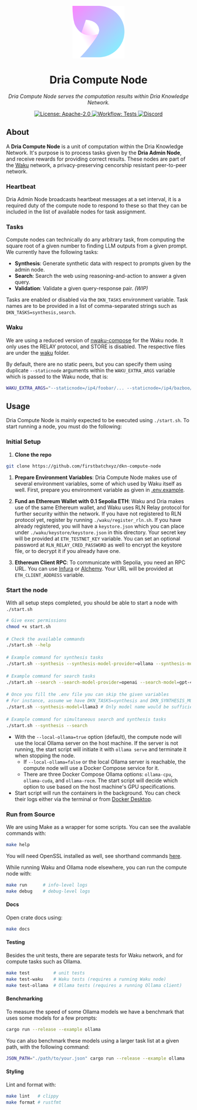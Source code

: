 <p align="center">
  <img src="https://raw.githubusercontent.com/firstbatchxyz/dria-js-client/master/logo.svg" alt="logo" width="142">
</p>

<p align="center">
  <h1 align="center">
    Dria Compute Node
  </h1>
  <p align="center">
    <i>Dria Compute Node serves the computation results within Dria Knowledge Network.</i>
  </p>
</p>

<p align="center">
    <a href="https://opensource.org/license/apache-2-0" target="_blank">
        <img alt="License: Apache-2.0" src="https://img.shields.io/badge/license-Apache%202.0-7CB9E8.svg">
    </a>
    <a href="./.github/workflows/test.yml" target="_blank">
        <img alt="Workflow: Tests" src="https://github.com/firstbatchxyz/dkn-compute-node/actions/workflows/tests.yml/badge.svg?branch=master">
    </a>
    <a href="https://discord.gg/2wuU9ym6fq" target="_blank">
        <img alt="Discord" src="https://dcbadge.vercel.app/api/server/2wuU9ym6fq?style=flat">
    </a>
</p>

## About

A **Dria Compute Node** is a unit of computation within the Dria Knowledge Network. It's purpose is to process tasks given by the **Dria Admin Node**, and receive rewards for providing correct results. These nodes are part of the [Waku](https://waku.org/) network, a privacy-preserving cencorship resistant peer-to-peer network.

### Heartbeat

Dria Admin Node broadcasts heartbeat messages at a set interval, it is a required duty of the compute node to respond to these so that they can be included in the list of available nodes for task assignment.

### Tasks

Compute nodes can technically do any arbitrary task, from computing the square root of a given number to finding LLM outputs from a given prompt. We currently have the following tasks:

- **Synthesis**: Generate synthetic data with respect to prompts given by the admin node.
- **Search**: Search the web using reasoning-and-action to answer a given query.
- **Validation**: Validate a given query-response pair. _(WIP)_

Tasks are enabled or disabled via the `DKN_TASKS` environment variable. Task names are to be provided in a list of comma-separated strings such as `DKN_TASKS=synthesis,search`.

### Waku

We are using a reduced version of [nwaku-compose](https://github.com/waku-org/nwaku-compose) for the Waku node. It only uses the RELAY protocol, and STORE is disabled. The respective files are under the [waku](./waku/) folder.

By default, there are no static peers, but you can specify them using duplicate `--staticnode` arguments within the `WAKU_EXTRA_ARGS` variable which is passed to the Waku node, that is:

```sh
WAKU_EXTRA_ARGS="--staticnode=/ip4/foobar/... --staticnode=/ip4/bazboo/..."
```

## Usage

Dria Compute Node is mainly expected to be executed using `./start.sh`. To start running a node, you must do the following:

### Initial Setup

1. **Clone the repo**

```bash
git clone https://github.com/firstbatchxyz/dkn-compute-node
```

1. **Prepare Environment Variables**: Dria Compute Node makes use of several environment variables, some of which used by Waku itself as well. First, prepare you environment variable as given in [.env.example](./.env.example).

1. **Fund an Ethereum Wallet with 0.1 Sepolia ETH**: Waku and Dria makes use of the same Ethereum wallet, and Waku uses RLN Relay protocol for further security within the network. If you have not registered to RLN protocol yet, register by running `./waku/register_rln.sh`. If you have already registered, you will have a `keystore.json` which you can place under `./waku/keystore/keystore.json` in this directory. Your secret key will be provided at `ETH_TESTNET_KEY` variable. You can set an optional password at `RLN_RELAY_CRED_PASSWORD` as well to encrypt the keystore file, or to decrypt it if you already have one.

1. **Ethereum Client RPC**: To communicate with Sepolia, you need an RPC URL. You can use [Infura](https://app.infura.io/) or [Alchemy](https://www.alchemy.com/). Your URL will be provided at `ETH_CLIENT_ADDRESS` variable.

### Start the node

With all setup steps completed, you should be able to start a node with `./start.sh`

```sh
# Give exec permissions
chmod +x start.sh

# Check the available commands
./start.sh --help

# Example command for synthesis tasks
./start.sh --synthesis --synthesis-model-provider=ollama --synthesis-model=phi3

# Example command for search tasks 
./start.sh --search --search-model-provider=openai --search-model=gpt-4o

# Once you fill the .env file you can skip the given variables
# For instance, assume we have DKN_TASKS=synthesis and DKN_SYNTHESIS_MODEL_PROVIDER=ollama in the .env file
./start.sh --synthesis-model=llama3 # Only model name would be sufficient

# Example command for simultaneous search and synthesis tasks
./start.sh --synthesis --search
```

- With the `--local-ollama=true` option (default), the compute node will use the local Ollama server on the host machine. If the server is not running, the start script will initiate it with `ollama serve` and terminate it when stopping the node.
  - If `--local-ollama=false` or the local Ollama server is reachable, the compute node will use a Docker Compose service for it.
  - There are three Docker Compose Ollama options: `ollama-cpu`, `ollama-cuda`, and `ollama-rocm`. The start script will decide which option to use based on the host machine's GPU specifications.
- Start script will run the containers in the background. You can check their logs either via the terminal or from [Docker Desktop](https://www.docker.com/products/docker-desktop/).

### Run from Source

We are using Make as a wrapper for some scripts. You can see the available commands with:

```sh
make help
```

You will need OpenSSL installed as well, see shorthand commands [here](https://github.com/sfackler/rust-openssl/issues/855#issuecomment-450057552).

While running Waku and Ollama node elsewhere, you can run the compute node with:

```sh
make run      # info-level logs
make debug    # debug-level logs
```

#### Docs

Open crate docs using:

```sh
make docs
```

#### Testing

Besides the unit tests, there are separate tests for Waku network, and for compute tasks such as Ollama.

```sh
make test         # unit tests
make test-waku    # Waku tests (requires a running Waku node)
make test-ollama  # Ollama tests (requires a running Ollama client)
```

#### Benchmarking

To measure the speed of some Ollama models we have a benchmark that uses some models for a few prompts:

```sh
cargo run --release --example ollama
```

You can also benchmark these models using a larger task list at a given path, with the following command:

```sh
JSON_PATH="./path/to/your.json" cargo run --release --example ollama
```

#### Styling

Lint and format with:

```sh
make lint   # clippy
make format # rustfmt
```
